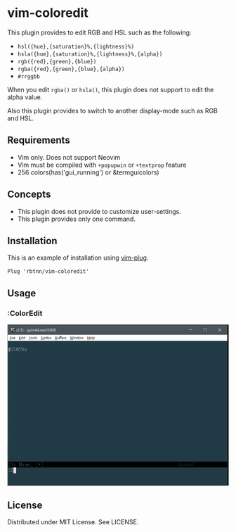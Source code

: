
# vim-coloredit

This plugin provides to edit RGB and HSL such as the following:

* `hsl({hue},{saturation}%,{lightness}%)`
* `hsla({hue},{saturation}%,{lightness}%,{alpha})`
* `rgb({red},{green},{blue})` 
* `rgba({red},{green},{blue},{alpha})`
* `#rrggbb`

When you edit `rgba()` or `hsla()`, this plugin does not support to edit the alpha value.  

Also this plugin provides to switch to another display-mode such as RGB and HSL.

## Requirements

* Vim only. Does not support Neovim
* Vim must be compiled with `+popupwin` or `+textprop` feature
* 256 colors(has('gui_running') or &termguicolors)

## Concepts

* This plugin does not provide to customize user-settings.
* This plugin provides only one command.

## Installation

This is an example of installation using [vim-plug](https://github.com/junegunn/vim-plug).

```
Plug 'rbtnn/vim-coloredit'
```

## Usage

### :ColorEdit

![](https://raw.githubusercontent.com/rbtnn/vim-coloredit/master/coloredit.gif)

## License

Distributed under MIT License. See LICENSE.
